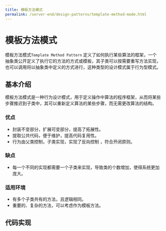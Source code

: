 ```yaml
---
title: 模板方法模式
permalink: /server-end/design-patterns/template-method-mode.html
---
```


# 模板方法模式

模板方法模式`Template Method Pattern`
定义了如何执行某些算法的框架，一个抽象类公开定义了执行它的方法的方式或模板，其子类可以按需要重写方法实现，也可以调用将以抽象类中定义的方式进行，这种类型的设计模式属于行为型模式。

## 基本介绍

模板方法模式是一种行为设计模式，用于定义操作中算法的程序框架，从而将某些步骤推迟到子类中，其可以重新定义算法的某些步骤，而无需更改算法的结构。

### 优点

- 封装不变部分，扩展可变部分，提高了拓展性。
- 提取公共代码，便于维护，提高代码复用性。
- 行为由父类控制，子类实现，实现了反向控制 ，符合开闭原则。

### 缺点

- 每一个不同的实现都需要一个子类来实现，导致类的个数增加，使得系统更加庞大。

### 适用环境

- 有多个子类共有的方法，且逻辑相同。
- 重要的、复杂的方法，可以考虑作为模板方法。

## 代码实现
